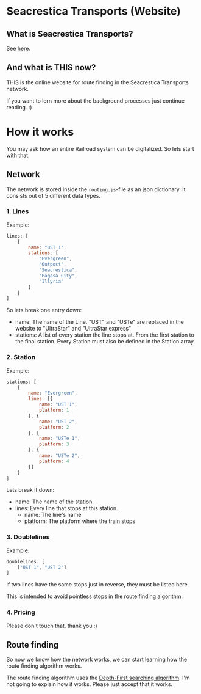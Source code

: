 # Seacrestica Transports (Website)

## What is Seacrestica Transports?

See [here](https://wiki.ultravanilla.world/wiki/Seacrestica_Transports).

## And what is THIS now?

THIS is the online website for route finding in the Seacrestica Transports network.

If you want to lern more about the background processes just continue reading. :)

# How it works

You may ask how an entire Railroad system can be digitalized. So lets start with that:

## Network

The network is stored inside the ```routing.js```-file as an json dictionary. It consists out of 5 different data types.

### 1. Lines

Example: 
```javascript
lines: [
    {
        name: "UST 1",
        stations: [
            "Evergreen",
            "Outpost",
            "Seacrestica",
            "Pagasa City",
            "Illyria"
        ]
    }
]
```

So lets break one entry down:

- name: The name of the Line. "UST" and "USTe" are replaced in the website to "UltraStar" and "UltraStar express"
- stations: A list of every station the line stops at. From the first station to the final station. Every Station must also be defined in the Station array.

### 2. Station

Example:
```javascript
stations: [
    {
        name: "Evergreen",
        lines: [{
            name: "UST 1",
            platform: 1
        }, {
            name: "UST 2",
            platform: 2
        }, {
            name: "USTe 1",
            platform: 3
        }, {
            name: "USTe 2",
            platform: 4
        }]
    }
]
```

Lets break it down:

- name: The name of the station.
- lines: Every line that stops at this station.
    - name: The line's name
    - platform: The platform where the train stops

### 3. Doublelines

Example:

```javascript
doublelines: [
    ["UST 1", "UST 2"]
]
```

If two lines have the same stops just in reverse, they must be listed here.

This is intended to avoid pointless stops in the route finding algorithm.

### 4. Pricing

Please don't touch that. thank you :)

## Route finding

So now we know how the network works, we can start learning how the route finding algorithm works.

The route finding algorithm uses the [Depth-First searching algorithm](https://en.wikipedia.org/wiki/Depth-first_search?useskin=vector). I'm not going to explain how it works. Please just accept that it works.